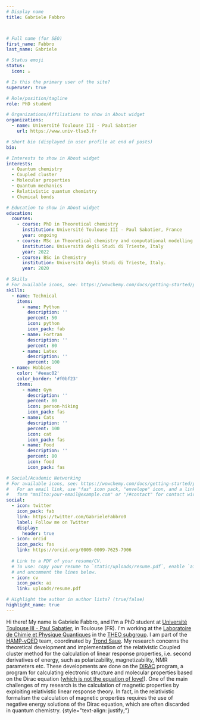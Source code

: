 ```yaml
---
# Display name
title: Gabriele Fabbro



# Full name (for SEO)
first_name: Fabbro
last_name: Gabriele

# Status emoji
status:
  icon: ☕️

# Is this the primary user of the site?
superuser: true

# Role/position/tagline
role: PhD student

# Organizations/Affiliations to show in About widget
organizations:
  - name: Université Toulouse III - Paul Sabatier
    url: https://www.univ-tlse3.fr

# Short bio (displayed in user profile at end of posts)
bio:

# Interests to show in About widget
interests:
  - Quantum chemistry
  - Coupled cluster
  - Molecular properties
  - Quantum mechanics
  - Relativistic quantum chemistry
  - Chemical bonds

# Education to show in About widget
education:
  courses:
    - course: PhD in Theoretical chemistry
      institution: Université Toulouse III - Paul Sabatier, France
      year: ongoing
    - course: MSc in Theoretical chemistry and computational modelling
      institution: Università degli Studi di Trieste, Italy
      year: 2022
    - course: BSc in Chemistry
      institution: Università degli Studi di Trieste, Italy.
      year: 2020

# Skills
# For available icons, see: https://wowchemy.com/docs/getting-started/page-builder/#icons
skills:
  - name: Technical
    items:
      - name: Python
        description: ''
        percent: 50
        icon: python
        icon_pack: fab
      - name: Fortran
        description: ''
        percent: 80
      - name: Latex
        description: ''
        percent: 100
  - name: Hobbies
    color: '#eeac02'
    color_border: '#f0bf23'
    items:
      - name: Gym
        description: ''
        percent: 80
        icon: person-hiking
        icon_pack: fas
      - name: Cats
        description: ''
        percent: 100
        icon: cat
        icon_pack: fas
      - name: Food
        description: ''
        percent: 80
        icon: food
        icon_pack: fas

# Social/Academic Networking
# For available icons, see: https://wowchemy.com/docs/getting-started/page-builder/#icons
#   For an email link, use "fas" icon pack, "envelope" icon, and a link in the
#   form "mailto:your-email@example.com" or "/#contact" for contact widget.
social:
  - icon: twitter
    icon_pack: fab
    link: https://twitter.com/GabrieleFabbro0
    label: Follow me on Twitter
    display:
      header: true
  - icon: orcid
    icon_pack: fas
    link: https://orcid.org/0009-0009-7625-7906
    
  # Link to a PDF of your resume/CV.
  # To use: copy your resume to `static/uploads/resume.pdf`, enable `ai` icons in `params.yaml`,
  # and uncomment the lines below.
  - icon: cv
    icon_pack: ai
    link: uploads/resume.pdf

# Highlight the author in author lists? (true/false)
highlight_name: true
---
```


 Hi there! My name is Gabriele Fabbro, and I'm a PhD student at [Université Toulouse III - Paul Sabatier](https://www.univ-tlse3.fr), in Toulouse (FR). I'm working at the 
[Laboratoire de Chimie et Physique Quantiques](https://www.lcpq.ups-tlse.fr/?lang=fr) in the [THEO subgroup](https://www.lcpq.ups-tlse.fr/spip.php?rubrique33&lang=fr). I am part of the [HAMP-vQED](https://dirac.ups-tlse.fr/hamp-vqed/doku.php) team, coordinated by [Trond Saue](https://dirac.ups-tlse.fr/saue/?page=research). My research concerns the theoretical development and implementation of the relativistic Coupled cluster method for the calculation of linear response properties, i.e. second derivatives of energy, such as polarizability, magnetizability, NMR parameters etc. These developments are done on the [DIRAC](https://www.diracprogram.org/doku.php?id=start) program, a program for calculating electronic structure and molecular properties based on the Dirac equation ([which is not the equation of love!](https://www.aap.com.au/factcheck/quantum-physicists-arent-crazy-in-love-with-dirac-meme/)). One of the main challenges of my research is the calculation of magnetic properties by exploiting relativistic linear response theory. In fact, in the relativistic formalism the calculation of magnetic properties requires the use of negative energy solutions of the Dirac equation, which are often discarded in quantum chemistry.
{style="text-align: justify;"}
